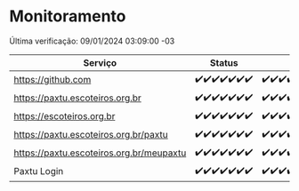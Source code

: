 # Monitoramento

Última verificação: 09/01/2024 03:09:00 -03

|Serviço|Status|Últimas 24h|
|---|---|---|
|https://github.com|<span title="2024-01-02: OK=24">✔️</span><span title="2024-01-03: OK=24">✔️</span><span title="2024-01-04: OK=24">✔️</span><span title="2024-01-05: OK=24">✔️</span><span title="2024-01-06: OK=24">✔️</span><span title="2024-01-07: OK=24">✔️</span><span title="2024-01-08: OK=6">✔️</span>|<span title="08/01/2024 03:09:00 -03 : 200">✔️</span><span title="08/01/2024 04:06:00 -03 : 200">✔️</span><span title="08/01/2024 05:09:00 -03 : 200">✔️</span><span title="08/01/2024 06:07:00 -03 : 200">✔️</span><span title="08/01/2024 07:07:00 -03 : 200">✔️</span><span title="08/01/2024 08:04:00 -03 : 200">✔️</span><span title="08/01/2024 09:11:00 -03 : 200">✔️</span><span title="08/01/2024 10:09:00 -03 : 200">✔️</span><span title="08/01/2024 11:06:00 -03 : 200">✔️</span><span title="08/01/2024 12:06:00 -03 : 200">✔️</span><span title="08/01/2024 13:08:00 -03 : 200">✔️</span><span title="08/01/2024 14:05:00 -03 : 200">✔️</span><span title="08/01/2024 15:08:00 -03 : 200">✔️</span><span title="08/01/2024 16:03:00 -03 : 200">✔️</span><span title="08/01/2024 17:06:00 -03 : 200">✔️</span><span title="08/01/2024 18:03:00 -03 : 200">✔️</span><span title="08/01/2024 19:05:00 -03 : 200">✔️</span><span title="08/01/2024 20:06:00 -03 : 200">✔️</span><span title="08/01/2024 21:32:00 -03 : 200">✔️</span><span title="08/01/2024 22:49:00 -03 : 200">✔️</span><span title="08/01/2024 23:22:00 -03 : 200">✔️</span><span title="09/01/2024 00:07:00 -03 : 200">✔️</span><span title="09/01/2024 01:08:00 -03 : 200">✔️</span><span title="09/01/2024 02:06:00 -03 : 200">✔️</span><span title="09/01/2024 03:09:00 -03 : 200">✔️</span>|
|https://paxtu.escoteiros.org.br|<span title="2024-01-02: OK=24">✔️</span><span title="2024-01-03: OK=24">✔️</span><span title="2024-01-04: OK=24">✔️</span><span title="2024-01-05: OK=24">✔️</span><span title="2024-01-06: OK=24">✔️</span><span title="2024-01-07: OK=24">✔️</span><span title="2024-01-08: OK=6">✔️</span>|<span title="08/01/2024 03:09:00 -03 : 200">✔️</span><span title="08/01/2024 04:06:00 -03 : 200">✔️</span><span title="08/01/2024 05:09:00 -03 : 200">✔️</span><span title="08/01/2024 06:07:00 -03 : 200">✔️</span><span title="08/01/2024 07:07:00 -03 : 200">✔️</span><span title="08/01/2024 08:04:00 -03 : 200">✔️</span><span title="08/01/2024 09:11:00 -03 : 200">✔️</span><span title="08/01/2024 10:09:00 -03 : 200">✔️</span><span title="08/01/2024 11:06:00 -03 : 200">✔️</span><span title="08/01/2024 12:06:00 -03 : 200">✔️</span><span title="08/01/2024 13:08:00 -03 : 200">✔️</span><span title="08/01/2024 14:05:00 -03 : 200">✔️</span><span title="08/01/2024 15:08:00 -03 : 200">✔️</span><span title="08/01/2024 16:03:00 -03 : 200">✔️</span><span title="08/01/2024 17:06:00 -03 : 200">✔️</span><span title="08/01/2024 18:03:00 -03 : 200">✔️</span><span title="08/01/2024 19:05:00 -03 : 200">✔️</span><span title="08/01/2024 20:06:00 -03 : 200">✔️</span><span title="08/01/2024 21:32:00 -03 : 200">✔️</span><span title="08/01/2024 22:49:00 -03 : 200">✔️</span><span title="08/01/2024 23:22:00 -03 : 200">✔️</span><span title="09/01/2024 00:07:00 -03 : 200">✔️</span><span title="09/01/2024 01:08:00 -03 : 200">✔️</span><span title="09/01/2024 02:06:00 -03 : 200">✔️</span><span title="09/01/2024 03:09:00 -03 : 200">✔️</span>|
|https://escoteiros.org.br|<span title="2024-01-02: OK=24">✔️</span><span title="2024-01-03: OK=24">✔️</span><span title="2024-01-04: OK=24">✔️</span><span title="2024-01-05: OK=24">✔️</span><span title="2024-01-06: OK=24">✔️</span><span title="2024-01-07: OK=24">✔️</span><span title="2024-01-08: OK=6">✔️</span>|<span title="08/01/2024 03:09:00 -03 : 200">✔️</span><span title="08/01/2024 04:06:00 -03 : 200">✔️</span><span title="08/01/2024 05:09:00 -03 : 200">✔️</span><span title="08/01/2024 06:07:00 -03 : 200">✔️</span><span title="08/01/2024 07:07:00 -03 : 200">✔️</span><span title="08/01/2024 08:04:00 -03 : 200">✔️</span><span title="08/01/2024 09:11:00 -03 : 200">✔️</span><span title="08/01/2024 10:09:00 -03 : 200">✔️</span><span title="08/01/2024 11:06:00 -03 : 200">✔️</span><span title="08/01/2024 12:06:00 -03 : 200">✔️</span><span title="08/01/2024 13:08:00 -03 : 200">✔️</span><span title="08/01/2024 14:05:00 -03 : 200">✔️</span><span title="08/01/2024 15:08:00 -03 : 200">✔️</span><span title="08/01/2024 16:03:00 -03 : 200">✔️</span><span title="08/01/2024 17:06:00 -03 : 200">✔️</span><span title="08/01/2024 18:03:00 -03 : 200">✔️</span><span title="08/01/2024 19:05:00 -03 : 200">✔️</span><span title="08/01/2024 20:06:00 -03 : 200">✔️</span><span title="08/01/2024 21:32:00 -03 : 200">✔️</span><span title="08/01/2024 22:49:00 -03 : 200">✔️</span><span title="08/01/2024 23:22:00 -03 : 200">✔️</span><span title="09/01/2024 00:07:00 -03 : 200">✔️</span><span title="09/01/2024 01:08:00 -03 : 200">✔️</span><span title="09/01/2024 02:06:00 -03 : 200">✔️</span><span title="09/01/2024 03:09:00 -03 : 200">✔️</span>|
|https://paxtu.escoteiros.org.br/paxtu|<span title="2024-01-02: OK=24">✔️</span><span title="2024-01-03: OK=24">✔️</span><span title="2024-01-04: OK=24">✔️</span><span title="2024-01-05: OK=24">✔️</span><span title="2024-01-06: OK=24">✔️</span><span title="2024-01-07: OK=24">✔️</span><span title="2024-01-08: OK=6">✔️</span>|<span title="08/01/2024 03:09:00 -03 : 200">✔️</span><span title="08/01/2024 04:06:00 -03 : 200">✔️</span><span title="08/01/2024 05:09:00 -03 : 200">✔️</span><span title="08/01/2024 06:07:00 -03 : 200">✔️</span><span title="08/01/2024 07:07:00 -03 : 200">✔️</span><span title="08/01/2024 08:04:00 -03 : 200">✔️</span><span title="08/01/2024 09:11:00 -03 : 200">✔️</span><span title="08/01/2024 10:09:00 -03 : 200">✔️</span><span title="08/01/2024 11:06:00 -03 : 200">✔️</span><span title="08/01/2024 12:06:00 -03 : 200">✔️</span><span title="08/01/2024 13:08:00 -03 : 200">✔️</span><span title="08/01/2024 14:05:00 -03 : 200">✔️</span><span title="08/01/2024 15:08:00 -03 : 200">✔️</span><span title="08/01/2024 16:03:00 -03 : 200">✔️</span><span title="08/01/2024 17:06:00 -03 : 200">✔️</span><span title="08/01/2024 18:03:00 -03 : 200">✔️</span><span title="08/01/2024 19:05:00 -03 : 200">✔️</span><span title="08/01/2024 20:06:00 -03 : 200">✔️</span><span title="08/01/2024 21:32:00 -03 : 200">✔️</span><span title="08/01/2024 22:49:00 -03 : 200">✔️</span><span title="08/01/2024 23:22:00 -03 : 200">✔️</span><span title="09/01/2024 00:07:00 -03 : 200">✔️</span><span title="09/01/2024 01:08:00 -03 : 200">✔️</span><span title="09/01/2024 02:06:00 -03 : 200">✔️</span><span title="09/01/2024 03:09:00 -03 : 200">✔️</span>|
|https://paxtu.escoteiros.org.br/meupaxtu|<span title="2024-01-02: OK=24">✔️</span><span title="2024-01-03: OK=24">✔️</span><span title="2024-01-04: OK=24">✔️</span><span title="2024-01-05: OK=24">✔️</span><span title="2024-01-06: OK=24">✔️</span><span title="2024-01-07: OK=24">✔️</span><span title="2024-01-08: OK=6">✔️</span>|<span title="08/01/2024 03:09:00 -03 : 200">✔️</span><span title="08/01/2024 04:06:00 -03 : 200">✔️</span><span title="08/01/2024 05:09:00 -03 : 200">✔️</span><span title="08/01/2024 06:07:00 -03 : 200">✔️</span><span title="08/01/2024 07:07:00 -03 : 200">✔️</span><span title="08/01/2024 08:04:00 -03 : 200">✔️</span><span title="08/01/2024 09:11:00 -03 : 200">✔️</span><span title="08/01/2024 10:09:00 -03 : 200">✔️</span><span title="08/01/2024 11:06:00 -03 : 200">✔️</span><span title="08/01/2024 12:06:00 -03 : 200">✔️</span><span title="08/01/2024 13:08:00 -03 : 200">✔️</span><span title="08/01/2024 14:05:00 -03 : 200">✔️</span><span title="08/01/2024 15:08:00 -03 : 200">✔️</span><span title="08/01/2024 16:03:00 -03 : 200">✔️</span><span title="08/01/2024 17:06:00 -03 : 200">✔️</span><span title="08/01/2024 18:03:00 -03 : 200">✔️</span><span title="08/01/2024 19:05:00 -03 : 200">✔️</span><span title="08/01/2024 20:06:00 -03 : 200">✔️</span><span title="08/01/2024 21:32:00 -03 : 200">✔️</span><span title="08/01/2024 22:49:00 -03 : 200">✔️</span><span title="08/01/2024 23:22:00 -03 : 200">✔️</span><span title="09/01/2024 00:07:00 -03 : 200">✔️</span><span title="09/01/2024 01:08:00 -03 : 200">✔️</span><span title="09/01/2024 02:06:00 -03 : 200">✔️</span><span title="09/01/2024 03:09:00 -03 : 200">✔️</span>|
|Paxtu Login|<span title="2024-01-02: OK=24">✔️</span><span title="2024-01-03: OK=24">✔️</span><span title="2024-01-04: OK=24">✔️</span><span title="2024-01-05: OK=24">✔️</span><span title="2024-01-06: OK=24">✔️</span><span title="2024-01-07: OK=24">✔️</span><span title="2024-01-08: OK=6">✔️</span>|<span title="08/01/2024 03:09:00 -03 : 200">✔️</span><span title="08/01/2024 04:06:00 -03 : 200">✔️</span><span title="08/01/2024 05:09:00 -03 : 200">✔️</span><span title="08/01/2024 06:07:00 -03 : 200">✔️</span><span title="08/01/2024 07:07:00 -03 : 200">✔️</span><span title="08/01/2024 08:04:00 -03 : 200">✔️</span><span title="08/01/2024 09:11:00 -03 : 200">✔️</span><span title="08/01/2024 10:09:00 -03 : 200">✔️</span><span title="08/01/2024 11:06:00 -03 : 200">✔️</span><span title="08/01/2024 12:06:00 -03 : 200">✔️</span><span title="08/01/2024 13:08:00 -03 : 200">✔️</span><span title="08/01/2024 14:05:00 -03 : 200">✔️</span><span title="08/01/2024 15:08:00 -03 : 200">✔️</span><span title="08/01/2024 16:03:00 -03 : 200">✔️</span><span title="08/01/2024 17:06:00 -03 : 200">✔️</span><span title="08/01/2024 18:03:00 -03 : 200">✔️</span><span title="08/01/2024 19:05:00 -03 : 200">✔️</span><span title="08/01/2024 20:06:00 -03 : 200">✔️</span><span title="08/01/2024 21:32:00 -03 : 200">✔️</span><span title="08/01/2024 22:49:00 -03 : 200">✔️</span><span title="08/01/2024 23:22:00 -03 : 200">✔️</span><span title="09/01/2024 00:07:00 -03 : 200">✔️</span><span title="09/01/2024 01:08:00 -03 : 200">✔️</span><span title="09/01/2024 02:06:00 -03 : 200">✔️</span><span title="09/01/2024 03:09:00 -03 : 200">✔️</span>|
